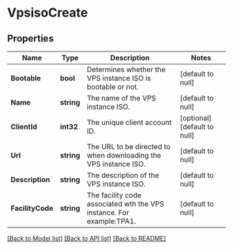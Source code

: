 # VpsisoCreate

## Properties
Name | Type | Description | Notes
------------ | ------------- | ------------- | -------------
**Bootable** | **bool** | Determines whether the VPS instance ISO is bootable or not. | [default to null]
**Name** | **string** | The name of the VPS instance ISO. | [default to null]
**ClientId** | **int32** | The unique client account ID. | [optional] [default to null]
**Url** | **string** | The URL to be directed to when downloading the VPS instance ISO. | [default to null]
**Description** | **string** | The description of the VPS instance ISO. | [default to null]
**FacilityCode** | **string** | The facility code associated wth the VPS instance.  For example:TPA1. | [default to null]

[[Back to Model list]](../README.md#documentation-for-models) [[Back to API list]](../README.md#documentation-for-api-endpoints) [[Back to README]](../README.md)


